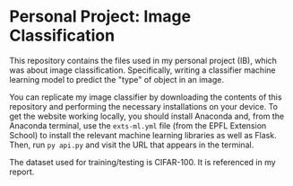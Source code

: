 # Personal Project: Image Classification

This repository contains the files used in my personal project (IB), which was about image classification. Specifically, writing a classifier machine learning model to predict the "type" of object in an image.

You can replicate my image classifier by downloading the contents of this repository and performing the necessary installations on your device. To get the website working locally, you should install Anaconda and, from the Anaconda terminal, use the `exts-ml.yml` file (from the EPFL Extension School) to install the relevant machine learning libraries as well as Flask. Then, run `py api.py` and visit the URL that appears in the terminal.

The dataset used for training/testing is CIFAR-100. It is referenced in my report.
